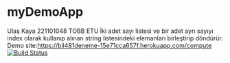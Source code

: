 # myDemoApp
Ulaş Kaya 221101048 
TOBB ETU
İki adet sayı listesi ve bir adet ayrı sayıyı index olarak kullanıp alınan string listesindeki elemanları birleştirip döndürür.
Demo site:https://bil481deneme-15e71cca657f.herokuapp.com/compute
[![Build Status](https://app.travis-ci.com/AyakSalu/myDemoApp.svg?branch=main)](https://app.travis-ci.com/AyakSalu/myDemoApp)
